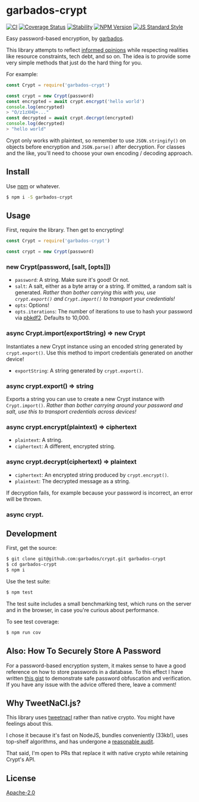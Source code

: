 # garbados-crypt

[![CI](https://github.com/garbados/crypt/actions/workflows/ci.yaml/badge.svg)](https://github.com/garbados/crypt/actions/workflows/ci.yaml)
[![Coverage Status](https://coveralls.io/repos/github/garbados/crypt/badge.svg?branch=master)](https://coveralls.io/github/garbados/crypt?branch=master)
[![Stability](https://img.shields.io/badge/stability-stable-green.svg?style=flat-square)](https://nodejs.org/api/documentation.html#documentation_stability_index)
[![NPM Version](https://img.shields.io/npm/v/garbados-crypt.svg?style=flat-square)](https://www.npmjs.com/package/garbados-crypt)
[![JS Standard Style](https://img.shields.io/badge/code%20style-standard-brightgreen.svg?style=flat-square)](https://github.com/feross/standard)

Easy password-based encryption, by [garbados](https://garbados.github.io/my-blog/).

This library attempts to reflect [informed opinions](https://latacora.micro.blog/2018/04/03/cryptographic-right-answers.html) while respecting realities like resource constraints, tech debt, and so on. The idea is to provide some very simple methods that just do the hard thing for you.

For example:

```javascript
const Crypt = require('garbados-crypt')

const crypt = new Crypt(password)
const encrypted = await crypt.encrypt('hello world')
console.log(encrypted)
> "O/z1zXHQ+..."
const decrypted = await crypt.decrypt(encrypted)
console.log(decrypted)
> "hello world"
```

Crypt only works with plaintext, so remember to use `JSON.stringify()` on objects before encryption and `JSON.parse()` after decryption. For classes and the like, you'll need to choose your own encoding / decoding approach.

## Install

Use [npm](https://www.npmjs.com/) or whatever.

```bash
$ npm i -S garbados-crypt
```

## Usage

First, require the library. Then get to encrypting!

```javascript
const Crypt = require('garbados-crypt')

const crypt = new Crypt(password)
```

### new Crypt(password, [salt, [opts]])

- `password`: A string. Make sure it's good! Or not.
- `salt`: A salt, either as a byte array or a string. If omitted, a random salt is generated. *Rather than bother carrying this with you, use `crypt.export()` and `Crypt.import()` to transport your credentials!*
- `opts`: Options!
- `opts.iterations`: The number of iterations to use to hash your password via [pbkdf2](https://en.wikipedia.org/wiki/PBKDF2). Defaults to 10,000.

### async Crypt.import(exportString) => new Crypt

Instantiates a new Crypt instance using an encoded string generated by `crypt.export()`. Use this method to import credentials generated on another device!

- `exportString`: A string generated by `crypt.export()`.

### async crypt.export() => string

Exports a string you can use to create a new Crypt instance with `Crypt.import()`.
*Rather than bother carrying around your password and salt, use this to transport credentials across devices!*

### async crypt.encrypt(plaintext) => ciphertext

- `plaintext`: A string.
- `ciphertext`: A different, encrypted string.

### async crypt.decrypt(ciphertext) => plaintext

- `ciphertext`: An encrypted string produced by `crypt.encrypt()`.
- `plaintext`: The decrypted message as a string.

If decryption fails, for example because your password is incorrect, an error will be thrown.

### async crypt.

## Development

First, get the source:

```bash
$ git clone git@github.com:garbados/crypt.git garbados-crypt
$ cd garbados-crypt
$ npm i
```

Use the test suite:

```bash
$ npm test
```

The test suite includes a small benchmarking test, which runs on the server and in the browser, in case you're curious about performance.

To see test coverage:

```bash
$ npm run cov
```

## Also: How To Securely Store A Password

For a password-based encryption system, it makes sense to have a good reference on how to store passwords in a database. To this effect I have written [this gist](https://gist.github.com/garbados/29ca945d5964ef85e7936804c23edb9d#file-how_to_store_passwords-js) to demonstrate safe password obfuscation and verification. If you have any issue with the advice offered there, leave a comment!

## Why TweetNaCl.js?

This library uses [tweetnacl](https://www.npmjs.com/package/tweetnacl) rather than native crypto. You might have feelings about this.

I chose it because it's fast on NodeJS, bundles conveniently (33kb!), uses top-shelf algorithms, and has undergone a [reasonable audit](https://www.npmjs.com/package/tweetnacl#audits).

That said, I'm open to PRs that replace it with native crypto while retaining Crypt's API.

## License

[Apache-2.0](https://www.apache.org/licenses/LICENSE-2.0)
